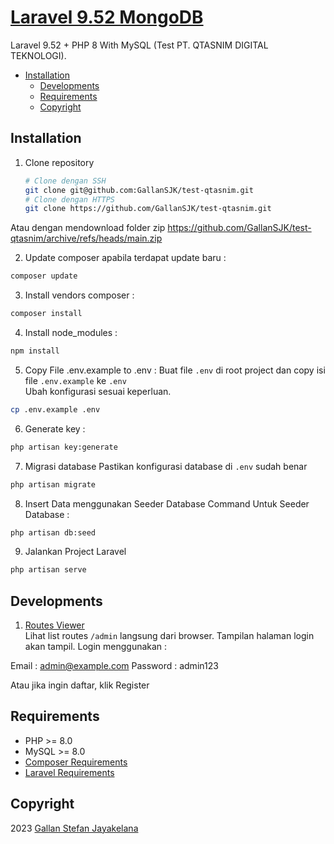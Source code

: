# [Laravel 9.52 MongoDB](https://github.com/GallanSJK/test-qtasnim)

Laravel 9.52 + PHP 8 With MySQL (Test PT. QTASNIM DIGITAL TEKNOLOGI).

- [Installation](#installation)
  - [Developments](#developments)
  - [Requirements](#requirements)
  - [Copyright](#copyright)

## Installation

1. Clone repository
	```bash
	# Clone dengan SSH
	git clone git@github.com:GallanSJK/test-qtasnim.git
	# Clone dengan HTTPS
	git clone https://github.com/GallanSJK/test-qtasnim.git
	```
  Atau dengan mendownload folder zip
  https://github.com/GallanSJK/test-qtasnim/archive/refs/heads/main.zip

2. Update composer apabila terdapat update baru :

```bash
composer update
```

3. Install vendors composer :

```bash
composer install
```

4. Install node_modules :

```bash
npm install
```

5. Copy File .env.example to .env :
Buat file `.env` di root project dan copy isi file `.env.example` ke `.env`  
Ubah konfigurasi sesuai keperluan.

```bash
cp .env.example .env
```

6. Generate key :

```bash
php artisan key:generate
```

7. Migrasi database
Pastikan konfigurasi database di `.env` sudah benar

```bash
php artisan migrate
```

8. Insert Data menggunakan Seeder Database
Command Untuk Seeder Database :

```bash
php artisan db:seed
```

9. Jalankan Project Laravel

```bash
php artisan serve
```

## Developments
1. [Routes Viewer](http://127.0.0.1:8000/admin)   
Lihat list routes `/admin` langsung dari browser. Tampilan halaman login akan tampil.
Login menggunakan :

Email : admin@example.com
Password : admin123

Atau jika ingin daftar, klik Register

## Requirements
- PHP >= 8.0
- MySQL >= 8.0
- [Composer Requirements](https://getcomposer.org/download/)
- [Laravel Requirements](https://laravel.com/docs/10.x/installation)

## Copyright
2023 [Gallan Stefan Jayakelana](https://www.github.com/GallanSJK/)